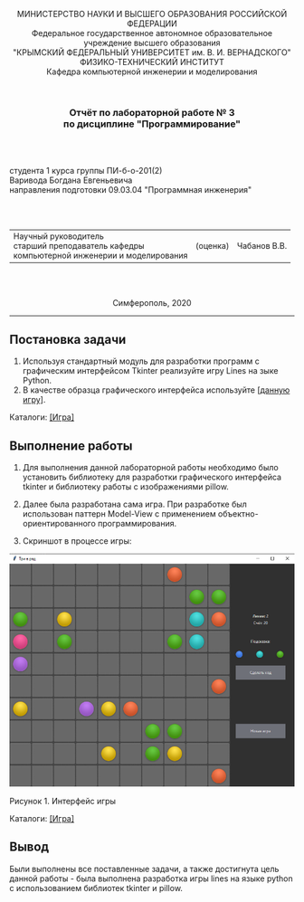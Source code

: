 <p align="center">МИНИСТЕРСТВО НАУКИ  И ВЫСШЕГО ОБРАЗОВАНИЯ РОССИЙСКОЙ ФЕДЕРАЦИИ<br>
Федеральное государственное автономное образовательное учреждение высшего образования<br>
"КРЫМСКИЙ ФЕДЕРАЛЬНЫЙ УНИВЕРСИТЕТ им. В. И. ВЕРНАДСКОГО"<br>
ФИЗИКО-ТЕХНИЧЕСКИЙ ИНСТИТУТ<br>
Кафедра компьютерной инженерии и моделирования</p>
<br>
<h3 align="center">Отчёт по лабораторной работе № 3<br> по дисциплине "Программирование"</h3>
<br><br>
<p>студента 1 курса группы ПИ-б-о-201(2)<br>
Варивода Богдана Евгеньевича<br>
направления подготовки 09.03.04 "Программная инженерия"</p>
<br><br>
<table>
<tr><td>Научный руководитель<br> старший преподаватель кафедры<br> компьютерной инженерии и моделирования</td>
<td>(оценка)</td>
<td>Чабанов В.В.</td>
</tr>
</table>
<br><br>
<p align="center">Симферополь, 2020</p>
<hr>

## Постановка задачи

1.  Используя стандартный модуль для разработки программ с графическим интерфейсом Tkinter реализуйте игру Lines на зыке Python.
2.  В качестве образца графического интерфейса используйте [[данную игру]](http://game-shariki.ru/linii-2).

Каталоги:
[[Игра]](./Game)

## Выполнение работы

1. Для выполнения данной лабораторной работы необходимо было установить библиотеку для разработки графического интерфейса tkinter и библиотеку работы с изображениями pillow.

2. Далее была разработана сама игра. При разработке был использован паттерн Model-View с применением объектно-ориентированного программирования.

3. Скриншот в процессе игры:

![](./.images/game.png)

Рисунок 1. Интерфейс игры

Каталоги:
[[Игра]](./Game)

## Вывод
Были выполнены все поставленные задачи, а также достигнута цель данной работы - была выполнена разработка игры lines на языке python с использованием библиотек tkinter и pillow.